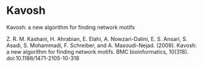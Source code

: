 Kavosh
======

Kavosh: a new algorithm for finding network motifs

Z. R. M. Kashani, H. Ahrabian, E. Elahi, A. Nowzari-Dalini, E. S. Ansari, S. Asadi, S. Mohammadi, F. Schreiber, and A. Masoudi-Nejad. (2009). Kavosh: a new algorithm for finding network motifs. BMC bioinformatics, 10(318). doi:10.1186/1471-2105-10-318
